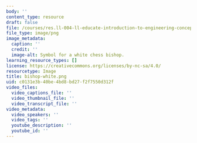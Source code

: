```yaml
---
body: ''
content_type: resource
draft: false
file: /courses/res.ll-004-ll-educate-introduction-to-engineering-concepts-spring-2022/bishop-white.png
file_type: image/png
image_metadata:
  caption: ''
  credit: ''
  image-alt: Symbol for a white chess bishop.
learning_resource_types: []
license: https://creativecommons.org/licenses/by-nc-sa/4.0/
resourcetype: Image
title: bishop-white.png
uid: c0131e3b-40be-4bd8-bd27-f2f7550d312f
video_files:
  video_captions_file: ''
  video_thumbnail_file: ''
  video_transcript_file: ''
video_metadata:
  video_speakers: ''
  video_tags: ''
  youtube_description: ''
  youtube_id: ''
---
```

